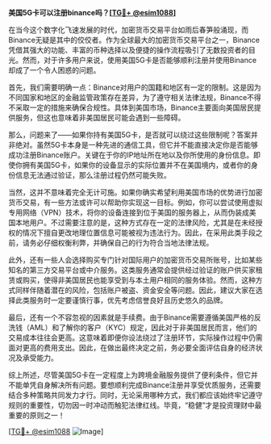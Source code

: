 **美国5G卡可以注册binance吗？[[TG💪+ @esim1088](https://t.me/s/esim1088)]**

在当今这个数字化飞速发展的时代，加密货币交易平台如雨后春笋般涌现，而Binance无疑是其中的佼佼者。作为全球最大的加密货币交易平台之一，Binance凭借其强大的功能、丰富的币种选择以及便捷的操作流程吸引了无数投资者的目光。然而，对于许多用户来说，使用美国5G卡是否能够顺利注册并使用Binance却成了一个令人困惑的问题。

首先，我们需要明确一点：Binance对用户的国籍和地区有一定的限制。这是因为不同国家和地区的金融监管政策存在差异，为了遵守相关法律法规，Binance不得不采取一定的措施来确保合规性。具体到美国市场，Binance主要面向美国居民提供服务，但这也意味着非美国居民可能会遇到一些障碍。

那么，问题来了——如果你持有美国5G卡，是否就可以绕过这些限制呢？答案并非绝对。虽然5G卡本身是一种先进的通信工具，但它并不能直接决定你是否能够成功注册Binance账户。关键在于你的IP地址所在地以及你所使用的身份信息。即使你拥有美国5G卡，如果你的设备显示的实际位置并不在美国境内，或者你的身份信息无法通过验证，那么注册过程仍然可能失败。

当然，这并不意味着完全无计可施。如果你确实希望利用美国市场的优势进行加密货币交易，有一些方法或许可以帮助你实现这一目标。例如，你可以尝试使用虚拟专用网络（VPN）技术，将你的设备连接到位于美国的服务器上，从而伪装成美国本地用户。不过需要注意的是，这种方式存在一定的法律风险，尤其是在未经授权的情况下擅自更改地理位置信息可能被视为违法行为。因此，在采用此类手段之前，请务必仔细权衡利弊，并确保自己的行为符合当地法律法规。

此外，还有一些人会选择购买专门针对国际用户的加密货币交易所账号，比如某些知名的第三方交易平台或中介服务。这类服务通常会提供经过验证的账户供买家租赁或购买，使得非美国居民也能享受到与本土用户相同的服务体验。然而，这种方式同样伴随着潜在的风险，包括账户被盗、资金安全等问题。因此，建议大家在选择此类服务时一定要谨慎行事，优先考虑信誉良好且历史悠久的品牌。

最后，还有一个不容忽视的因素就是手续费。由于Binance需要遵循美国严格的反洗钱（AML）和了解你的客户（KYC）规定，因此对于非美国居民而言，他们的交易成本往往会更高。这意味着即便你设法绕过了注册环节，实际操作过程中仍需面对更高的费用支出。因此，在做出最终决定之前，务必要全面评估自身的经济状况及承受能力。

综上所述，尽管美国5G卡在一定程度上为跨境金融服务提供了便利条件，但它并不能单凭自身解决所有问题。要想顺利完成Binance注册并享受优质服务，还需要结合多种策略共同发力才行。同时，无论采用哪种方式，我们都应该始终牢记遵守规则的重要性，切勿因一时冲动而触犯法律红线。毕竟，“稳健”才是投资理财中最重要的原则之一！

[[TG💪+ @esim1088](https://t.me/s/esim1088) ![Image](https://i.postimg.cc/4NQfJmqS/Snipaste-2025-05-13-00-14-12.png)]